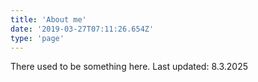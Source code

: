```yaml
---
title: 'About me'
date: '2019-03-27T07:11:26.654Z'
type: 'page'
---
```


There used to be something here.
Last updated: 8.3.2025